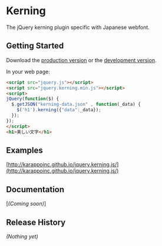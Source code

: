 # Kerning

The jQuery kerning plugin specific with Japanese webfont.

## Getting Started
Download the [production version][min] or the [development version][max].

[min]: https://raw.github.com/karappoinc/jquery.kerning.js/master/dist/jquery.kerning.min.js
[max]: https://raw.github.com/karappoinc/jquery.kerning.js/master/dist/jquery.kerning.js

In your web page:

```html
<script src="jquery.js"></script>
<script src="jquery.kerning.min.js"></script>
<script>
jQuery(function($) {
  $.getJSON("kerning-data.json" , function(_data) {
    $('h1').kerning({"data":_data});
  });
});
</script>
<h1>美しい文字</h1>
```

## Examples
[http://karappoinc.github.io/jquery.kerning.js/](http://karappoinc.github.io/jquery.kerning.js/)


## Documentation
[_(Coming soon)_]


## Release History
_(Nothing yet)_
